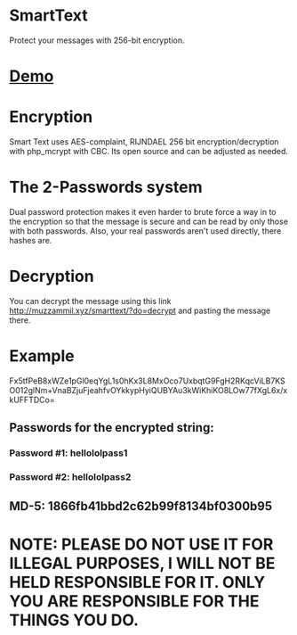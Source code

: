 # SmartText
Protect your messages with 256-bit encryption.
# [Demo](http://muzzammil.xyz/smarttext)
# Encryption
Smart Text uses AES-complaint, RIJNDAEL 256 bit encryption/decryption with php_mcrypt with CBC. Its open source and can be adjusted as needed.
# The 2-Passwords system
Dual password protection makes it even harder to brute force a way in to the encryption so that the message is secure and can be read by only those with both passwords. Also, your real passwords aren't used directly, there hashes are.
# Decryption
You can decrypt the message using this link http://muzzammil.xyz/smarttext/?do=decrypt and pasting the message there.


# Example
Fx5tfPeB8xWZe1pGl0eqYgL1s0hKx3L8MxOco7UxbqtG9FgH2RKqcViLB7KSO012glNm+VnaBZjuFjeahfvOYkkypHyiQUBYAu3kWiKhiKO8LOw77fXgL6x/xkUFFTDCo=
## Passwords for the encrypted string:
### Password #1: hellololpass1
### Password #2: hellololpass2
## MD-5: 1866fb41bbd2c62b99f8134bf0300b95


# NOTE: PLEASE DO NOT USE IT FOR ILLEGAL PURPOSES, I WILL NOT BE HELD RESPONSIBLE FOR IT. ONLY YOU ARE RESPONSIBLE FOR THE THINGS YOU DO.
